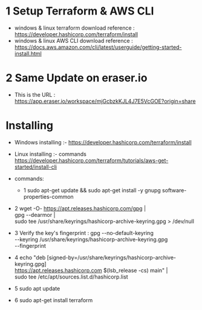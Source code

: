 # 1 Setup Terraform & AWS CLI 
- windows & linux terraform download reference : https://developer.hashicorp.com/terraform/install
- windows & linux AWS CLI download reference : https://docs.aws.amazon.com/cli/latest/userguide/getting-started-install.html

# 2 Same Update on eraser.io 
- This is the URL : https://app.eraser.io/workspace/mjGcbzkKJL4J7E5VcGOE?origin=share

# Installing 
- Windows installing :- https://developer.hashicorp.com/terraform/install
- Linux installing :- commands https://developer.hashicorp.com/terraform/tutorials/aws-get-started/install-cli
- commands: 
  - 1 sudo apt-get update && sudo apt-get install -y gnupg software-properties-common
  
 - 2 wget -O- https://apt.releases.hashicorp.com/gpg | \
    gpg --dearmor | \
    sudo tee /usr/share/keyrings/hashicorp-archive-keyring.gpg > /dev/null
  
 - 3 Verify the key's fingerprint :
     gpg --no-default-keyring \
     --keyring /usr/share/keyrings/hashicorp-archive-keyring.gpg \
     --fingerprint

 - 4 echo "deb [signed-by=/usr/share/keyrings/hashicorp-archive-keyring.gpg] \
    https://apt.releases.hashicorp.com $(lsb_release -cs) main" | \
    sudo tee /etc/apt/sources.list.d/hashicorp.list

  - 5 sudo apt update

  - 6 sudo apt-get install terraform
